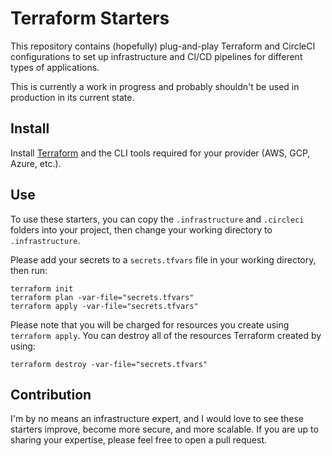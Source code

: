 # Terraform Starters

This repository contains (hopefully) plug-and-play Terraform and CircleCI configurations to set up infrastructure and CI/CD pipelines for different types of applications.

This is currently a work in progress and probably shouldn't be used in production in its current state.

## Install

Install [Terraform](https://www.terraform.io/) and the CLI tools required for your provider (AWS, GCP, Azure, etc.).

## Use

To use these starters, you can copy the `.infrastructure` and `.circleci` folders into your project, then change your working directory to `.infrastructure`.

Please add your secrets to a `secrets.tfvars` file in your working directory, then run:


```
terraform init
terraform plan -var-file="secrets.tfvars"
terraform apply -var-file="secrets.tfvars"
```

Please note that you will be charged for resources you create using `terraform apply`. You can destroy all of the resources Terraform created by using:

```
terraform destroy -var-file="secrets.tfvars"
```

## Contribution

I'm by no means an infrastructure expert, and I would love to see these starters improve, become more secure, and more scalable. If you are up to sharing your expertise, please feel free to open a pull request.
